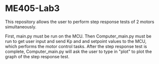 # ME405-Lab3

This repository allows the user to perform step response tests of 2 motors simultaneously. 

First, main.py must be run on the MCU. Then Computer_main.py must be run to get user input and send Kp and and setpoint values to the MCU, which performs the motor control tasks. After the step response test is complete, Computer_main.py will ask the user to type in "plot" to plot the graph of the step response test.
